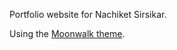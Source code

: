 Portfolio website for Nachiket Sirsikar.

Using the [Moonwalk theme](https://github.com/abhinavs/moonwalk).